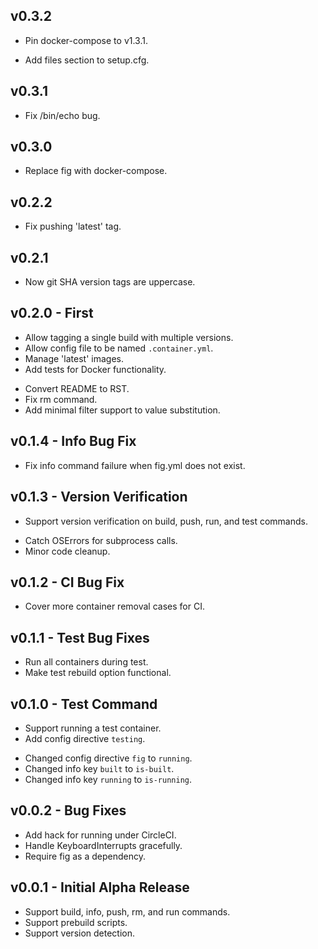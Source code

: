 ## v0.3.2
* Pin docker-compose to v1.3.1.
+ Add files section to setup.cfg.

## v0.3.1
* Fix /bin/echo bug.

## v0.3.0
* Replace fig with docker-compose.

## v0.2.2
* Fix pushing 'latest' tag.

## v0.2.1
* Now git SHA version tags are uppercase.

## v0.2.0 - First
+ Allow tagging a single build with multiple versions.
+ Allow config file to be named `.container.yml`.
+ Manage 'latest' images.
+ Add tests for Docker functionality.
* Convert README to RST.
* Fix rm command. 
* Add minimal filter support to value substitution.

## v0.1.4 - Info Bug Fix
* Fix info command failure when fig.yml does not exist.

## v0.1.3 - Version Verification
+ Support version verification on build, push, run, and test commands.
* Catch OSErrors for subprocess calls.
* Minor code cleanup.

## v0.1.2 - CI Bug Fix
* Cover more container removal cases for CI.

## v0.1.1 - Test Bug Fixes
* Run all containers during test.
* Make test rebuild option functional.

## v0.1.0 - Test Command
+ Support running a test container.
+ Add config directive `testing`.
* Changed config directive `fig` to `running`.
* Changed info key `built` to `is-built`.
* Changed info key `running` to `is-running`.

## v0.0.2 - Bug Fixes
+ Add hack for running under CircleCI.
+ Handle KeyboardInterrupts gracefully.
+ Require fig as a dependency.

## v0.0.1 - Initial Alpha Release
+ Support build, info, push, rm, and run commands.
+ Support prebuild scripts.
+ Support version detection.

